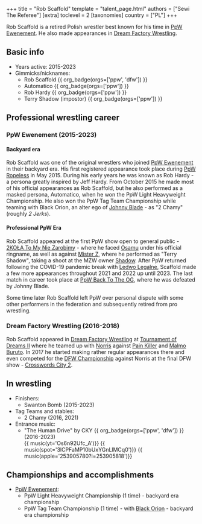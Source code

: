 +++
title = "Rob Scaffold"
template = "talent_page.html"
authors = ["Sewi The Referee"]
[extra]
toclevel = 2
[taxonomies]
country = ["PL"]
+++

Rob Scaffold is a retired Polish wrestler best known for his time in [PpW Ewenement](@/o/ppw.md). He also made appearances in [Dream Factory Wrestling](@/o/dfw.md).

## Basic info

* Years active: 2015-2023
* Gimmicks/nicknames:
  - Rob Scaffold {{ org_badge(orgs=['ppw', 'dfw']) }}
  - Automatico {{ org_badge(orgs=['ppw']) }}
  - Rob Hardy {{ org_badge(orgs=['ppw']) }}
  - Terry Shadow (impostor) {{ org_badge(orgs=['ppw']) }}

## Professional wrestling career

### PpW Ewenement (2015-2023)

#### Backyard era

Rob Scaffold was one of the original wrestlers who joined [PpW Ewenement](@/o/ppw.md) in their backyard era. His first registered appearance took place during [PpW Ropeless](@/e/ppw/2015-05-01-ppw-ropeless.md) in May 2015. During his early years he was known as Rob Hardy - a persona greatly inspired by Jeff Hardy. From October 2015 he made most of his official appearances as Rob Scaffold, but he also performed as a masked persona, Automatico, when he won the PpW Light Heavyweight Championship. He also won the PpW Tag Team Championship while teaming with Black Orion, an alter ego of [Johnny Blade](@/w/johnny-blade.md) - as "2 Chamy" (roughly _2 Jerks_). 

#### Professional PpW Era

Rob Scaffold appeared at the first PpW show open to general public - [2KOŁA To My Nie Zarobimy](@/e/ppw/2019-12-07-ppw-2kola-to-my-nie-zarobimy.md) - where he faced [Osamu](@/w/osamu.md) under his official ringname, as well as against [Mister Z](@/w/mister-z.md), where he performed as "Terry Shadow", taking a shoot at the MZW owner [Shadow](@/w/shadow.md). After PpW returned following the COVID-19 pandemic break with [Ledwo Legalne](@/e/ppw/2021-06-12-ppw-ledwo-legalne.md), Scaffold made a few more appearances throughout 2021 and 2022 up until 2023. The last match in career took place at [PpW Back To The OG](@/e/ppw/2023-02-04-ppw-back-to-the-og.md), where he was defeated by Johnny Blade.

Some time later Rob Scaffold left PpW over personal dispute with some other performers in the federation and subsequently retired from pro wrestling.

### Dream Factory Wrestling (2016-2018)

Rob Scaffold appeared in [Dream Factory Wrestling](@/o/dfw.md) at [Tournament of Dreams II](@/e/dfw/2016-08-20-dfw-tournament-of-dreams-2.md) where he teamed up with [Norris](@/w/isnorr.md) against [Pain Killer](@/w/pain-killer.md) and [Malmo Buruto](@/w/malmo-buruto.md). In 2017 he started making rather regular appearances there and even competed for the [DFW Championship](@/c/dfw-championship.md) against Norris at the final DFW show - [Crosswords City 2](@/e/dfw/2018-06-09-dfw-crosswords-city-2.md).

## In wrestling

* Finishers:
  - Swanton Bomb (2015-2023)
* Tag Teams and stables:
  - 2 Chamy (2016, 2021)
* Entrance music:
  - "The Human Drive" by CKY
 {{ org_badge(orgs=['ppw', 'dfw']) }} (2016-2023) <br>
 {{ music(yt='Os6n92Ufc_A')}}
 {{ music(spot='3lCPFaMP10bUxYGnLlMCq0')}}
 {{ music(apple='253905780?i=253905818')}}

## Championships and accomplishments

* [PpW Ewenement](@/o/ppw.md):
  - PpW Light Heavyweight Championship (1 time) - backyard era championship
  - PpW Tag Team Championship (1 time) - with [Black Orion](@/w/johnny-blade.md) - backyard era championship
